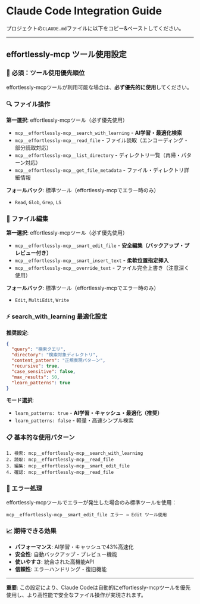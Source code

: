 # Claude Code Integration Guide

プロジェクトの`CLAUDE.md`ファイルに以下をコピー&ペーストしてください。

---

## effortlessly-mcp ツール使用設定

### 🚨 必須：ツール使用優先順位

effortlessly-mcpツールが利用可能な場合は、**必ず優先的に使用**してください。

### 🔍 ファイル操作

**第一選択**: effortlessly-mcpツール（必ず優先使用）
- `mcp__effortlessly-mcp__search_with_learning` - **AI学習・最適化検索**
- `mcp__effortlessly-mcp__read_file` - ファイル読取（エンコーディング・部分読取対応）
- `mcp__effortlessly-mcp__list_directory` - ディレクトリ一覧（再帰・パターン対応）
- `mcp__effortlessly-mcp__get_file_metadata` - ファイル・ディレクトリ詳細情報

**フォールバック**: 標準ツール（effortlessly-mcpでエラー時のみ）
- `Read`, `Glob`, `Grep`, `LS`

### 📝 ファイル編集

**第一選択**: effortlessly-mcpツール（必ず優先使用）
- `mcp__effortlessly-mcp__smart_edit_file` - **安全編集（バックアップ・プレビュー付き）**
- `mcp__effortlessly-mcp__smart_insert_text` - **柔軟位置指定挿入**
- `mcp__effortlessly-mcp__override_text` - ファイル完全上書き（注意深く使用）

**フォールバック**: 標準ツール（effortlessly-mcpでエラー時のみ）
- `Edit`, `MultiEdit`, `Write`

### ⚡ search_with_learning 最適化設定

**推奨設定**:
```json
{
  "query": "検索クエリ",
  "directory": "検索対象ディレクトリ", 
  "content_pattern": "正規表現パターン",
  "recursive": true,
  "case_sensitive": false,
  "max_results": 50,
  "learn_patterns": true
}
```

**モード選択**:
- `learn_patterns: true` - **AI学習・キャッシュ・最適化（推奨）**
- `learn_patterns: false` - 軽量・高速シンプル検索

### 📋 基本的な使用パターン

```
1. 検索: mcp__effortlessly-mcp__search_with_learning
2. 読取: mcp__effortlessly-mcp__read_file  
3. 編集: mcp__effortlessly-mcp__smart_edit_file
4. 確認: mcp__effortlessly-mcp__read_file
```

### 🔄 エラー処理

effortlessly-mcpツールでエラーが発生した場合のみ標準ツールを使用：
```
mcp__effortlessly-mcp__smart_edit_file エラー → Edit ツール使用
```

### 📈 期待できる効果

- **パフォーマンス**: AI学習・キャッシュで43%高速化
- **安全性**: 自動バックアップ・プレビュー機能  
- **使いやすさ**: 統合された高機能API
- **信頼性**: エラーハンドリング・復旧機能

---

**重要**: この設定により、Claude Codeは自動的にeffortlessly-mcpツールを優先使用し、より高性能で安全なファイル操作が実現されます。